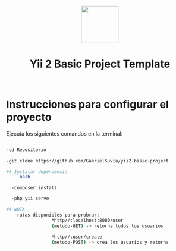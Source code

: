 <p align="center">
    <a href="https://github.com/yiisoft" target="_blank">
        <img src="https://avatars0.githubusercontent.com/u/993323" height="100px">
    </a>
    <h1 align="center">Yii 2 Basic Project Template</h1>
    <br>
</p>

# Instrucciones para configurar el proyecto


Ejecuta los siguientes comandos en la terminal:

```bash  

-cd Repositorio  
  
-git clone https://github.com/GabrielSuvia/yii2-basic-project  

## Instalar dependencia
  ```bash

  -composer install

  -php yii serve

## NOTA
   -rutas disponibles para probrar:    
                 *http//:localhost:8080/user     
                 (metodo-GET) -> retorna todos los usuarios    
                       
                 *http//:user/create     
                 (metodo-POST) -> crea los usuarios y retorna    